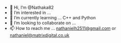 - 👋 Hi, I’m @Nathaka82
- 👀 I’m interested in ... 
- 🌱 I’m currently learning ... C++ and Python
- 💞️ I’m looking to collaborate on ...
- 📫 How to reach me ... nathanielh2511@gmail.com or nathaniel@matrixdigital.co.uk

<!---
Nathaka82/Nathaka82 is a ✨ special ✨ repository because its `README.md` (this file) appears on your GitHub profile.
You can click the Preview link to take a look at your changes.
--->
